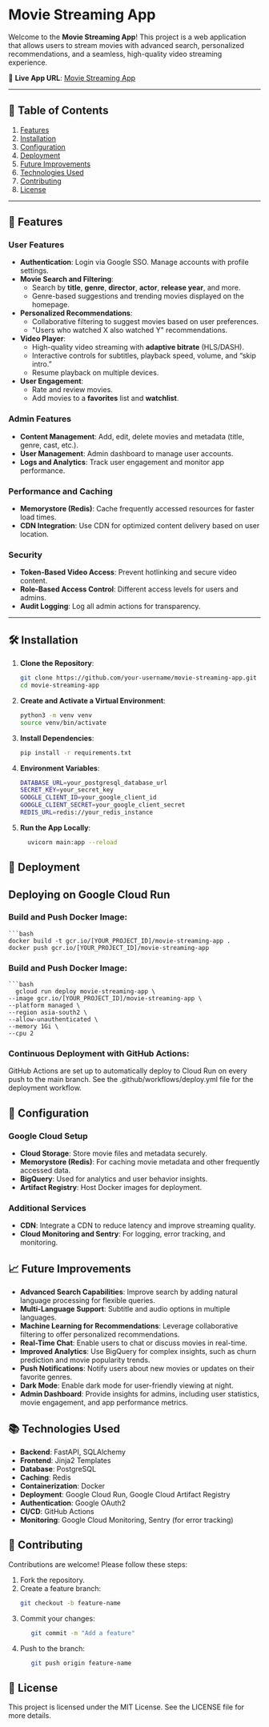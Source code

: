 # Movie Streaming App

Welcome to the **Movie Streaming App**! This project is a web application that allows users to stream movies with advanced search, personalized recommendations, and a seamless, high-quality video streaming experience.

🔗 **Live App URL**: [Movie Streaming App](https://movie-streaming-app-144879262315.asia-south2.run.app/)

---

## 📜 Table of Contents

1. [Features](#features)
2. [Installation](#installation)
3. [Configuration](#configuration)
4. [Deployment](#deployment)
5. [Future Improvements](#future-improvements)
6. [Technologies Used](#technologies-used)
7. [Contributing](#contributing)
8. [License](#license)

---

## 🎥 Features

### User Features
- **Authentication**: Login via Google SSO. Manage accounts with profile settings.
- **Movie Search and Filtering**:
  - Search by **title**, **genre**, **director**, **actor**, **release year**, and more.
  - Genre-based suggestions and trending movies displayed on the homepage.
- **Personalized Recommendations**:
  - Collaborative filtering to suggest movies based on user preferences.
  - "Users who watched X also watched Y" recommendations.
- **Video Player**:
  - High-quality video streaming with **adaptive bitrate** (HLS/DASH).
  - Interactive controls for subtitles, playback speed, volume, and “skip intro.”
  - Resume playback on multiple devices.
- **User Engagement**:
  - Rate and review movies.
  - Add movies to a **favorites** list and **watchlist**.

### Admin Features
- **Content Management**: Add, edit, delete movies and metadata (title, genre, cast, etc.).
- **User Management**: Admin dashboard to manage user accounts.
- **Logs and Analytics**: Track user engagement and monitor app performance.

### Performance and Caching
- **Memorystore (Redis)**: Cache frequently accessed resources for faster load times.
- **CDN Integration**: Use CDN for optimized content delivery based on user location.

### Security
- **Token-Based Video Access**: Prevent hotlinking and secure video content.
- **Role-Based Access Control**: Different access levels for users and admins.
- **Audit Logging**: Log all admin actions for transparency.

---

## 🛠 Installation

1. **Clone the Repository**:
   ```bash
   git clone https://github.com/your-username/movie-streaming-app.git
   cd movie-streaming-app
2. **Create and Activate a Virtual Environment**:

    ```bash
    python3 -m venv venv
    source venv/bin/activate

3. **Install Dependencies**:

    ```bash
    pip install -r requirements.txt

4. **Environment Variables**:

    ```bash
    DATABASE_URL=your_postgresql_database_url
    SECRET_KEY=your_secret_key
    GOOGLE_CLIENT_ID=your_google_client_id
    GOOGLE_CLIENT_SECRET=your_google_client_secret
    REDIS_URL=redis://your_redis_instance

5. **Run the App Locally**:
   ```bash
     uvicorn main:app --reload


## 🚀 Deployment
## Deploying on Google Cloud Run

### Build and Push Docker Image:

    ```bash
    docker build -t gcr.io/[YOUR_PROJECT_ID]/movie-streaming-app .
    docker push gcr.io/[YOUR_PROJECT_ID]/movie-streaming-app

### Build and Push Docker Image:
    ```bash
      gcloud run deploy movie-streaming-app \
    --image gcr.io/[YOUR_PROJECT_ID]/movie-streaming-app \
    --platform managed \
    --region asia-south2 \
    --allow-unauthenticated \
    --memory 1Gi \
    --cpu 2
### Continuous Deployment with GitHub Actions:
  GitHub Actions are set up to automatically deploy to Cloud Run on every push to the main branch. See the .github/workflows/deploy.yml file for the deployment workflow.


## 🔧 Configuration

### Google Cloud Setup
- **Cloud Storage**: Store movie files and metadata securely.
- **Memorystore (Redis)**: For caching movie metadata and other frequently accessed data.
- **BigQuery**: Used for analytics and user behavior insights.
- **Artifact Registry**: Host Docker images for deployment.

### Additional Services
- **CDN**: Integrate a CDN to reduce latency and improve streaming quality.
- **Cloud Monitoring and Sentry**: For logging, error tracking, and monitoring.

## 📈 Future Improvements
- **Advanced Search Capabilities**: Improve search by adding natural language processing for flexible queries.
- **Multi-Language Support**: Subtitle and audio options in multiple languages.
- **Machine Learning for Recommendations**: Leverage collaborative filtering to offer personalized recommendations.
- **Real-Time Chat**: Enable users to chat or discuss movies in real-time.
- **Improved Analytics**: Use BigQuery for complex insights, such as churn prediction and movie popularity trends.
- **Push Notifications**: Notify users about new movies or updates on their favorite genres.
- **Dark Mode**: Enable dark mode for user-friendly viewing at night.
- **Admin Dashboard**: Provide insights for admins, including user statistics, movie engagement, and app performance metrics.

## 📚 Technologies Used
- **Backend**: FastAPI, SQLAlchemy
- **Frontend**: Jinja2 Templates
- **Database**: PostgreSQL
- **Caching**: Redis
- **Containerization**: Docker
- **Deployment**: Google Cloud Run, Google Cloud Artifact Registry
- **Authentication**: Google OAuth2
- **CI/CD**: GitHub Actions
- **Monitoring**: Google Cloud Monitoring, Sentry (for error tracking)

## 🤝 Contributing
Contributions are welcome! Please follow these steps:

1. Fork the repository.
2. Create a feature branch:
   ```bash
   git checkout -b feature-name
3. Commit your changes:
   ```bash
      git commit -m "Add a feature"
5. Push to the branch:
    ```bash
       git push origin feature-name
## 📜 License
This project is licensed under the MIT License. See the LICENSE file for more details.



